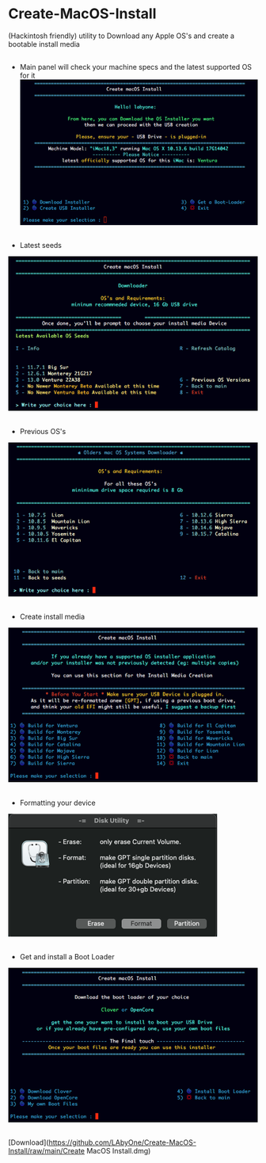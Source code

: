 # Create-MacOS-Install
(Hackintosh friendly) utility to Download any Apple OS's and create a bootable install media


## 
- Main panel will check your machine specs and the latest supported OS for it
![img src](1.png)
##
- Latest seeds

![img src](2.png)
##
- Previous OS's

![img src](3.png)
##
- Create install media

![img src](4.png)
##
- Formatting your device

![img src](4b.png)
##
- Get and install a Boot Loader

![img src](5.png)
##
[Download](https://github.com/LAbyOne/Create-MacOS-Install/raw/main/Create MacOS Install.dmg)
##

